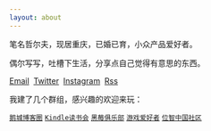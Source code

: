 ```yaml
---
layout: about
---
```


笔名哲尔夫，现居重庆，已婚已育，小众产品爱好者。

偶尔写写，吐槽下生活，分享点自己觉得有意思的东西。

[Email](mailto:zeroneven@gmail.com)  [Twitter](https://twitter.com/zeove)  [Instagram](https://www.instagram.com/zeove/)  [Rss](https://zeove.com/feed)

我建了几个群组，感兴趣的欢迎来玩：

[`鹅城博客圈`](http://shang.qq.com/wpa/qunwpa?idkey=7e6fd8e4d22ca55e666436cec74f2d18890b9609aee86ec937adeed2c605b4b4)
[`Kindle读书会`](http://shang.qq.com/wpa/qunwpa?idkey=5015973f13770d1127551c64adca63d2e43c5b44b3e95263d8db59e3d42c3750)
[`黑莓俱乐部`](http://shang.qq.com/wpa/qunwpa?idkey=11c90d82a280c1cdb4a969a7a1bef21089916ef7bea77f9fb90a9d45d333b493)
[`游戏爱好者`](http://shang.qq.com/wpa/qunwpa?idkey=7763fb4fe6385f0e95f820a1f5888a4eb9354dc9501497486efe1a7a99b0975a)
[`位智中国社区`](http://shang.qq.com/wpa/qunwpa?idkey=2cd485806407dcb3325a1c4a82550989de585399c97885ec811af85206c09dbb)